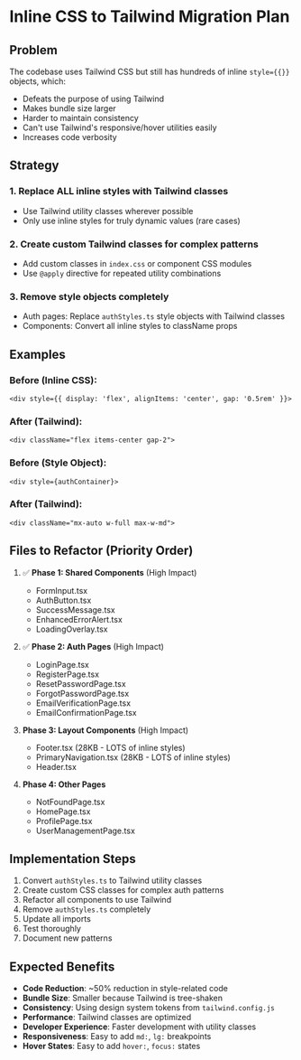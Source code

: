 # Inline CSS to Tailwind Migration Plan

## Problem

The codebase uses Tailwind CSS but still has hundreds of inline `style={{}}` objects, which:

- Defeats the purpose of using Tailwind
- Makes bundle size larger
- Harder to maintain consistency
- Can't use Tailwind's responsive/hover utilities easily
- Increases code verbosity

## Strategy

### 1. **Replace ALL inline styles with Tailwind classes**

- Use Tailwind utility classes wherever possible
- Only use inline styles for truly dynamic values (rare cases)

### 2. **Create custom Tailwind classes for complex patterns**

- Add custom classes in `index.css` or component CSS modules
- Use `@apply` directive for repeated utility combinations

### 3. **Remove style objects completely**

- Auth pages: Replace `authStyles.ts` style objects with Tailwind classes
- Components: Convert all inline styles to className props

## Examples

### Before (Inline CSS):

```tsx
<div style={{ display: 'flex', alignItems: 'center', gap: '0.5rem' }}>
```

### After (Tailwind):

```tsx
<div className="flex items-center gap-2">
```

### Before (Style Object):

```tsx
<div style={authContainer}>
```

### After (Tailwind):

```tsx
<div className="mx-auto w-full max-w-md">
```

## Files to Refactor (Priority Order)

1. ✅ **Phase 1: Shared Components** (High Impact)
   - FormInput.tsx
   - AuthButton.tsx
   - SuccessMessage.tsx
   - EnhancedErrorAlert.tsx
   - LoadingOverlay.tsx

2. ✅ **Phase 2: Auth Pages** (High Impact)
   - LoginPage.tsx
   - RegisterPage.tsx
   - ResetPasswordPage.tsx
   - ForgotPasswordPage.tsx
   - EmailVerificationPage.tsx
   - EmailConfirmationPage.tsx

3. **Phase 3: Layout Components** (High Impact)
   - Footer.tsx (28KB - LOTS of inline styles)
   - PrimaryNavigation.tsx (28KB - LOTS of inline styles)
   - Header.tsx

4. **Phase 4: Other Pages**
   - NotFoundPage.tsx
   - HomePage.tsx
   - ProfilePage.tsx
   - UserManagementPage.tsx

## Implementation Steps

1. Convert `authStyles.ts` to Tailwind utility classes
2. Create custom CSS classes for complex auth patterns
3. Refactor all components to use Tailwind
4. Remove `authStyles.ts` completely
5. Update all imports
6. Test thoroughly
7. Document new patterns

## Expected Benefits

- **Code Reduction**: ~50% reduction in style-related code
- **Bundle Size**: Smaller because Tailwind is tree-shaken
- **Consistency**: Using design system tokens from `tailwind.config.js`
- **Performance**: Tailwind classes are optimized
- **Developer Experience**: Faster development with utility classes
- **Responsiveness**: Easy to add `md:`, `lg:` breakpoints
- **Hover States**: Easy to add `hover:`, `focus:` states
